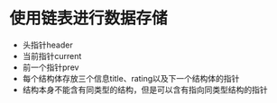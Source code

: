 # 使用链表进行数据存储

*   头指针header
*   当前指针current
*   前一个指针prev
*   每个结构体存放三个信息title、rating以及下一个结构体的指针
*   结构本身不能含有同类型的结构，但是可以含有指向同类型结构的指针